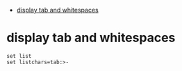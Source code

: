 <!--ts-->
   * [display tab and whitespaces](#display-tab-and-whitespaces)

<!-- Added by: morelly_t1, at: Tue 03 Nov 2020 03:15:12 PM CET -->

<!--te-->

# display tab and whitespaces
```
set list
set listchars=tab:>-
```